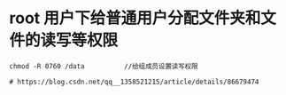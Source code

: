 # root 用户下给普通用户分配文件夹和文件的读写等权限

```
chmod -R 0760 /data          //给组成员设置读写权限

# https://blog.csdn.net/qq__1358521215/article/details/86679474
```

